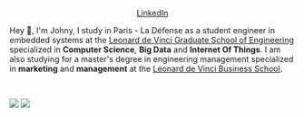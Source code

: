 <p align="center">
  <a href="https://www.linkedin.com/in/johny-lin/">LinkedIn</a> 
</p>

Hey 👋, I'm Johny, I study in Paris - La Défense as a student engineer in embedded systems at the [Leonard de Vinci Graduate School of Engineering](https://www.esilv.fr/en/) specialized in **Computer Science**, **Big Data** and **Internet Of Things**.
I am also studying for a master's degree in engineering management specialized in **marketing** and **management** at the [Léonard de Vinci Business School](https://www.emlv.fr/en/).



<br>
<p align="left">
  <img src="https://github-readme-stats.vercel.app/api?username=JohnyLn&theme=nord&show_icons=true&count_private=true">

  <img src="https://github-readme-stats.vercel.app/api/top-langs/?username=JohnyLn&langs_count=4">
</p>
<br/>
